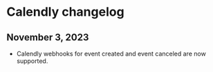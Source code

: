 # Calendly changelog

## November 3, 2023

- Calendly webhooks for event created and event canceled are now supported.
